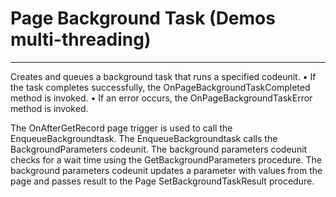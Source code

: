 # Page Background Task (Demos multi-threading)
----------------------------------------------
Creates and queues a background task that runs a specified codeunit. 
•	If the task completes successfully, the OnPageBackgroundTaskCompleted method is invoked. 
•	If an error occurs, the OnPageBackgroundTaskError method is invoked. 

The OnAfterGetRecord page trigger is used to call the EnqueueBackgroundtask. 
The EnqueueBackgroundtask calls the BackgroundParameters codeunit.
The background parameters codeunit checks for a wait time using the GetBackgroundParameters procedure.
The background parameters codeunit updates a parameter with values from the page and passes result to the Page SetBackgroundTaskResult procedure.  